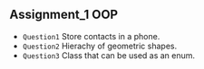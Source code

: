 ## Assignment_1 OOP
* `Question1` Store contacts in a phone.
* `Question2` Hierachy of geometric shapes.
* `Question3` Class that can be used as an enum.

